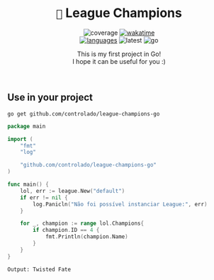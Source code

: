 <div align=center> 

# `🌱` League Champions <br>

![coverage](https://img.shields.io/badge/coverage-95.5%25-brightgreen)
[![wakatime](https://wakatime.com/badge/github/controlado/league-champions-go.svg)](https://wakatime.com/badge/github/controlado/league-champions-go) <br>
[![languages](https://img.shields.io/badge/Documentation-gray)](https://pkg.go.dev/github.com/controlado/league-champions-go)
![latest](https://img.shields.io/github/v/tag/controlado/league-champions-go?label=Latest)
![go](https://img.shields.io/github/go-mod/go-version/controlado/league-champions-go?color=blue)

This is my first project in Go! <br>
I hope it can be useful for you :)

</div>
<br>

## Use in your project

    go get github.com/controlado/league-champions-go

```go
package main

import (
	"fmt"
	"log"

	"github.com/controlado/league-champions-go"
)

func main() {
	lol, err := league.New("default")
	if err != nil {
		log.Panicln("Não foi possível instanciar League:", err)
	}

	for _, champion := range lol.Champions{
		if champion.ID == 4 {
			fmt.Println(champion.Name)
		}
	}
}
```

    Output: Twisted Fate
